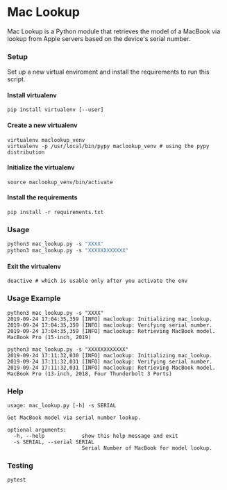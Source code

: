 # Mac Lookup

Mac Lookup is a Python module that retrieves the model of a MacBook via lookup from Apple servers based on the device's serial number.  

### Setup

Set up a new virtual enviroment and install the requirements to run this script.

#### Install virtualenv
```via 
pip install virtualenv [--user]
```
#### Create a new virtualenv
```
virtualenv maclookup_venv
virtualenv -p /usr/local/bin/pypy maclookup_venv # using the pypy distribution
```
#### Initialize the virtualenv
```
source maclookup_venv/bin/activate
```
#### Install the requirements
```
pip install -r requirements.txt
```

### Usage

```python
python3 mac_lookup.py -s "XXXX"
python3 mac_lookup.py -s "XXXXXXXXXXXX"
```

#### Exit the virtualenv
```
deactive # which is usable only after you activate the env
```

### Usage Example

```
python3 mac_lookup.py -s "XXXX"
2019-09-24 17:04:35,359 [INFO] maclookup: Initializing mac_lookup.
2019-09-24 17:04:35,359 [INFO] maclookup: Verifying serial number.
2019-09-24 17:04:35,359 [INFO] maclookup: Retrieving MacBook model.
MacBook Pro (15-inch, 2019)

python3 mac_lookup.py -s "XXXXXXXXXXXX"
2019-09-24 17:11:32,030 [INFO] maclookup: Initializing mac_lookup.
2019-09-24 17:11:32,031 [INFO] maclookup: Verifying serial number.
2019-09-24 17:11:32,031 [INFO] maclookup: Retrieving MacBook model.
MacBook Pro (13-inch, 2018, Four Thunderbolt 3 Ports)
```

### Help

```
usage: mac_lookup.py [-h] -s SERIAL

Get MacBook model via serial number lookup.

optional arguments:
  -h, --help            show this help message and exit
  -s SERIAL, --serial SERIAL
                        Serial Number of MacBook for model lookup.
```

### Testing

```python
pytest
```
